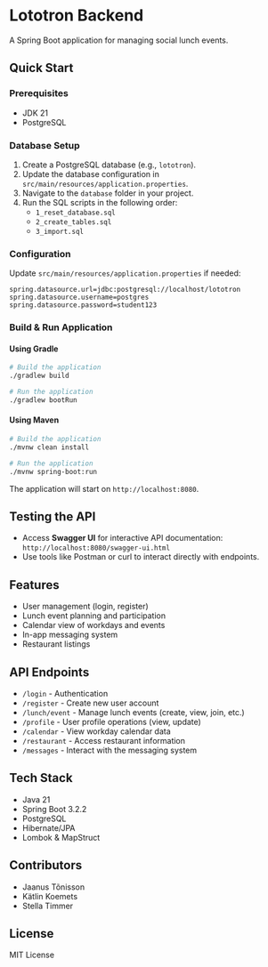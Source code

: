
# Lototron Backend

A Spring Boot application for managing social lunch events.

## Quick Start

### Prerequisites

*   JDK 21
*   PostgreSQL

### Database Setup

1.  Create a PostgreSQL database (e.g., `lototron`).
2.  Update the database configuration in `src/main/resources/application.properties`.
3.  Navigate to the `database` folder in your project.
4.  Run the SQL scripts in the following order:
    *   `1_reset_database.sql`
    *   `2_create_tables.sql`
    *   `3_import.sql`

### Configuration

Update `src/main/resources/application.properties` if needed:

```properties
spring.datasource.url=jdbc:postgresql://localhost/lototron
spring.datasource.username=postgres
spring.datasource.password=student123
```

### Build & Run Application

#### Using Gradle

```bash
# Build the application
./gradlew build

# Run the application
./gradlew bootRun
```

#### Using Maven

```bash
# Build the application
./mvnw clean install

# Run the application
./mvnw spring-boot:run
```

The application will start on `http://localhost:8080`.

## Testing the API

*   Access **Swagger UI** for interactive API documentation: `http://localhost:8080/swagger-ui.html`
*   Use tools like Postman or curl to interact directly with endpoints.

## Features

*   User management (login, register)
*   Lunch event planning and participation
*   Calendar view of workdays and events
*   In-app messaging system
*   Restaurant listings

## API Endpoints

*   `/login` - Authentication
*   `/register` - Create new user account
*   `/lunch/event` - Manage lunch events (create, view, join, etc.)
*   `/profile` - User profile operations (view, update)
*   `/calendar` - View workday calendar data
*   `/restaurant` - Access restaurant information
*   `/messages` - Interact with the messaging system

## Tech Stack

*   Java 21
*   Spring Boot 3.2.2
*   PostgreSQL
*   Hibernate/JPA
*   Lombok & MapStruct

## Contributors

*   Jaanus Tõnisson
*   Kätlin Koemets
*   Stella Timmer

## License

MIT License
